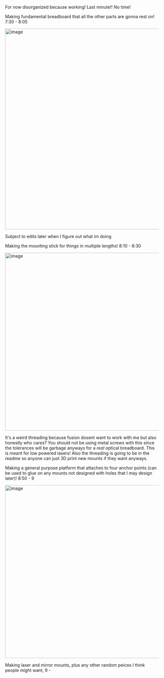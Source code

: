 For now disorganized because working! Last minute!! No time!

Making fundamental breadboard that all the other parts are gonna rest on! 7:30 - 8:05

<img width="748" height="656" alt="image" src="https://github.com/user-attachments/assets/392b0e1a-f3b0-4eee-9dbf-659399404b56" />

Subject to edits later when I figure out what im doing


Making the mounting stick for things in multiple lengths! 8:10 - 8:30 

<img width="612" height="581" alt="image" src="https://github.com/user-attachments/assets/d668a92c-9260-421d-a1b9-db2a5f3d926c" />

It's a weird threading because fusion dosent want to work with me but also honestly who cares? You should not be using metal screws with this since the tolerances will be garbage anyways for a *real* optical breadboard. This is meant for low powered lasers! Also the threading is going to be in the readme so anyone can just 3D print new mounts if they want anyways. 


Making a general purpose platform that attaches to four anchor points (can be used to glue on any mounts not designed with holes that I may design later)! 8:50 - 9

<img width="616" height="565" alt="image" src="https://github.com/user-attachments/assets/80b17556-8e19-4fdc-8f93-4fd105220bbb" />


Making laser and mirror mounts, plus any other random peices I think people might want, 9 - 
